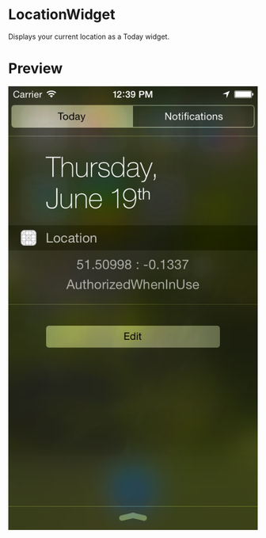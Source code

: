 LocationWidget
==============

Displays your current location as a Today widget.

Preview
==============
![Preview](TodayLocation_preview.png)
